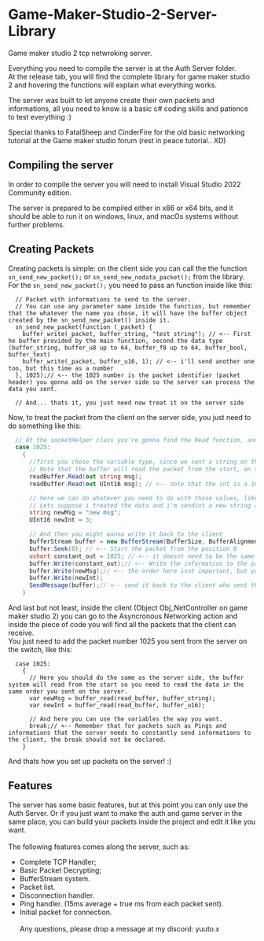 # Game-Maker-Studio-2-Server-Library
Game maker studio 2 tcp netwroking server. 

Everything you need to compile the server is at the Auth Server folder.<br>
At the release tab, you will find the complete library for game maker studio 2 and hovering the functions will explain what everything works.

The server was built to let anyone create their own packets and informations, all you need to know is a basic c# coding skills and patience to test everything :)

Special thanks to FatalSheep and CinderFire for the old basic networking tutorial at the Game maker studio forum (rest in peace tutorial.. XD)

## Compiling the server
In order to compile the server you will need to install Visual Studio 2022 Community edition. <br>

The server is prepared to be compiled either in x86 or x64 bits, and it should be able to run it on windows, linux, and macOs systems without further problems.

## Creating Packets
Creating packets is simple: on the client side you can call the the function ``` sn_send_new_packet(); ``` or ``` sn_send_new_nodata_packet(); ``` from the library.
<br> For the ``` sn_send_new_packet(); ``` you need to pass an function inside like this:
```gml 
  // Packet with informations to send to the server.
  // You can use any parameter name inside the function, but remember that the whatever the name you chose, it will have the buffer object created by the sn_send_new_packet() inside it.
  sn_send_new_packet(function (_packet) {
    buffer_write(_packet, buffer_string, "test string"); // <-- First he buffer provided by the main function, second the data type (buffer_string, buffer_u8 up to 64, buffer_f8 up to 64, buffer_bool, buffer_text)
    buffer_write(_packet, buffer_u16, 1); // <-- i'll send another one too, but this time as a number
  }, 1025);// <-- the 1025 number is the packet identifier (packet header) you gonna add on the server side so the server can process the data you sent.

  // And... thats it, you just need now treat it on the server side
```
Now, to treat the packet from the client on the server side, you just need to do something like this:
```csharp 
  // At the socketHelper class you're gonna find the Read function, and inside the switch you gonna add a new case with the same packet id (packet header) you chose on the server.
  case 1025:
    {
      //first you chose the variable type, since we sent a string on the client, the variable must be the same.
      // Note that the buffer will read the packet from the start, on the client we sent one string and one int value, so you should declare the variables in the same order, like below:
      readBuffer.Read(out string msg);
      readBuffer.Read(out UInt16 msg); // <-- note that the int is a 16bits integer type, the same we sent from the client.

      // here we can do whatever you need to do with those values, like saving it on a database or .. whatever XD
      // Lets suppose i treated the data and i'm sendint a new string and integer value to te client.
      string newMsg = "new msg";
      UInt16 newInt = 3;

      // And then you might wanna write it back to the client
      BufferStream buffer = new BufferStream(BufferSize, BufferAlignment);// Start a new packet for the giving minimun size and alignment (should be the same as game maker's client)
      buffer.Seek(0); // <-- Start the packet from the position 0
      ushort constant_out = 1025; // <-- it doesnt need to be the same packet number, but if you wanna make things easy to understand you can use the same to know which one it is on both sides.
      buffer.Write(constant_out);// <-- Write the information to the packet you're gonna send
      buffer.Write(newMsg);// <-- the order here isnt important, but you must put everything after the constant_out value, and at the client, you need to read it at the same order.
      buffer.Write(newInt);
      SendMessage(buffer);// <-- send it back to the client who sent the packet.
    }
```
And last but not least, inside the client (Object Obj_NetController on game maker studio 2) you can go to the Asyncronous Networking action and inside the piece of code you will find all the packets that the client can receive.
<br> You just need to add the packet number 1025 you sent from the server on the switch, like this:
```gml 
  case 1025: 
    {
      // Here you should do the same as the server side, the buffer system will read from the start so you need to read the data in the same order you sent on the server.
      var newMsg = buffer_read(read_buffer, buffer_string);
      var newInt = buffer_read(read_buffer, buffer_u16);

      // And here you can use the variables the way you want.
      break;// <-- Remember that for packets such as Pings and informations that the server needs to constantly send informations to the client, the break should not be declared.
    }
```
And thats how you set up packets on the server! :)

## Features
The server has some basic features, but at this point you can only use the Auth Server. Or if you just want to make the auth and game server in the same place, you can build your packets inside the project and edit it like you want.
<br><br>The following features comes along the server, such as:

  - Complete TCP Handler;
  - Basic Packet Decrypting;
  - BufferStream system.
  - Packet list.
  - Disconnection handler.
  - Ping handler. (15ms average + true ms from each packet sent).
  - Initial packet for connection.
<br><br>
Any questions, please drop a message at my discord: yuuto.x
